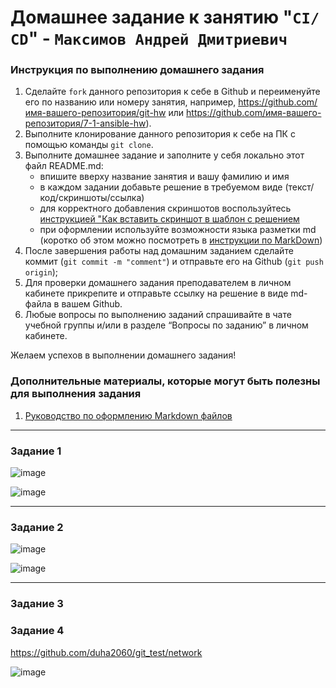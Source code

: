 # Домашнее задание к занятию "`СI/СD`" - `Максимов Андрей Дмитриевич`


### Инструкция по выполнению домашнего задания

   1. Сделайте `fork` данного репозитория к себе в Github и переименуйте его по названию или номеру занятия, например, https://github.com/имя-вашего-репозитория/git-hw или  https://github.com/имя-вашего-репозитория/7-1-ansible-hw).
   2. Выполните клонирование данного репозитория к себе на ПК с помощью команды `git clone`.
   3. Выполните домашнее задание и заполните у себя локально этот файл README.md:
      - впишите вверху название занятия и вашу фамилию и имя
      - в каждом задании добавьте решение в требуемом виде (текст/код/скриншоты/ссылка)
      - для корректного добавления скриншотов воспользуйтесь [инструкцией "Как вставить скриншот в шаблон с решением](https://github.com/netology-code/sys-pattern-homework/blob/main/screen-instruction.md)
      - при оформлении используйте возможности языка разметки md (коротко об этом можно посмотреть в [инструкции  по MarkDown](https://github.com/netology-code/sys-pattern-homework/blob/main/md-instruction.md))
   4. После завершения работы над домашним заданием сделайте коммит (`git commit -m "comment"`) и отправьте его на Github (`git push origin`);
   5. Для проверки домашнего задания преподавателем в личном кабинете прикрепите и отправьте ссылку на решение в виде md-файла в вашем Github.
   6. Любые вопросы по выполнению заданий спрашивайте в чате учебной группы и/или в разделе “Вопросы по заданию” в личном кабинете.
   
Желаем успехов в выполнении домашнего задания!
   
### Дополнительные материалы, которые могут быть полезны для выполнения задания

1. [Руководство по оформлению Markdown файлов](https://gist.github.com/Jekins/2bf2d0638163f1294637#Code)

---

### Задание 1

![image](https://github.com/duha2060/CI-CD/assets/80347708/2271e22d-a740-4ac1-8db1-4f03feb0b696)

![image](https://github.com/duha2060/CI-CD/assets/80347708/5bca7b2b-38df-46fb-b3d7-0ed62f825035)


---

### Задание 2

![image](https://github.com/duha2060/CI-CD/assets/80347708/56f859c2-9063-4c4e-950d-f5e5af6e4be2)

![image](https://github.com/duha2060/CI-CD/assets/80347708/8555713d-6357-47ba-acdf-4edc8fae6b68)



---

### Задание 3



### Задание 4

https://github.com/duha2060/git_test/network

![image](https://github.com/duha2060/git/assets/80347708/f6c88e0d-4eb0-415d-9980-c5df804b46b2)

